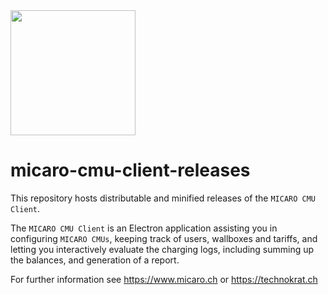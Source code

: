 <img src="./micaro-cmu-client/assets/img/micaro.png" width="200" />

# micaro-cmu-client-releases

This repository hosts distributable and minified releases of the `MICARO CMU Client`.

The `MICARO CMU Client` is an Electron application assisting you in configuring `MICARO CMUs`, keeping track of users, wallboxes and tariffs, and letting you interactively evaluate the charging logs, including summing up the balances, and generation of a report.

For further information see https://www.micaro.ch or https://technokrat.ch
